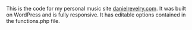 This is the code for my personal music site [danielrevelry.com](http://danielrevelry.com). It was built on WordPress and is fully responsive. It has editable options contained in the functions.php file.
